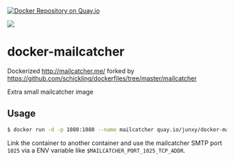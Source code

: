 [![Docker Repository on Quay.io](https://quay.io/repository/junxy/docker-mailcatcher/status "Docker Repository on Quay.io")](https://quay.io/repository/junxy/docker-mailcatcher)

[![](https://badge.imagelayers.io/junxy/docker-mailcatcher:latest.svg)](https://imagelayers.io/?images=junxy/docker-mailcatcher:latest 'Get your own badge on imagelayers.io')

# docker-mailcatcher

Dockerized http://mailcatcher.me/ forked by https://github.com/schickling/dockerfiles/tree/master/mailcatcher

Extra small mailcatcher image 

## Usage

```sh
$ docker run -d -p 1080:1080 --name mailcatcher quay.io/junxy/docker-mailcatcher:latest
```

Link the container to another container and use the mailcatcher SMTP port `1025` via a ENV variable like `$MAILCATCHER_PORT_1025_TCP_ADDR`.
